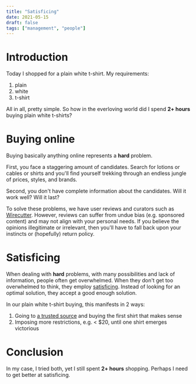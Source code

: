```yaml
---
title: "Satisficing"
date: 2021-05-15
draft: false
tags: ["management", "people"]
---
```

# Introduction
Today I shopped for a plain white t-shirt. My requirements:
1. plain
2. white
3. t-shirt

All in all, pretty simple. So how in the everloving world did I spend **2+ hours** buying plain white t-shirts?
# Buying online
Buying basically anything online represents a **hard** problem. 

First, you face a staggering amount of candidates. Search for lotions or cables or shirts and you'll find yourself trekking through an endless jungle of prices, styles, and brands. 

Second, you don't have complete information about the candidates. Will it work well? Will it last?

To solve these problems, we have user reviews and curators such as [Wirecutter](https://www.nytimes.com/wirecutter/). However, reviews can suffer from undue bias (e.g. sponsored content) and may not align with your personal needs. If you believe the opinions illegitimate or irrelevant, then you'll have to fall back upon your instincts or (hopefully) return policy.
# Satisficing
When dealing with **hard** problems, with many possibilities and lack of information, people often get overwhelmed. When they don't get too overwhelmed to think, they employ [satisficing](https://en.wikipedia.org/wiki/Satisficing). Instead of looking for an optimal solution, they accept a good enough solution.

In our plain white t-shirt buying, this manifests in 2 ways:
1. Going to [a trusted source](https://www.nytimes.com/wirecutter/reviews/best-white-t-shirts-for-men/) and buying the first shirt that makes sense
2. Imposing more restrictions, e.g. < $20, until one shirt emerges victorious
# Conclusion
In my case, I tried both, yet I still spent **2+ hours** shopping. Perhaps I need to get better at satisficing.
